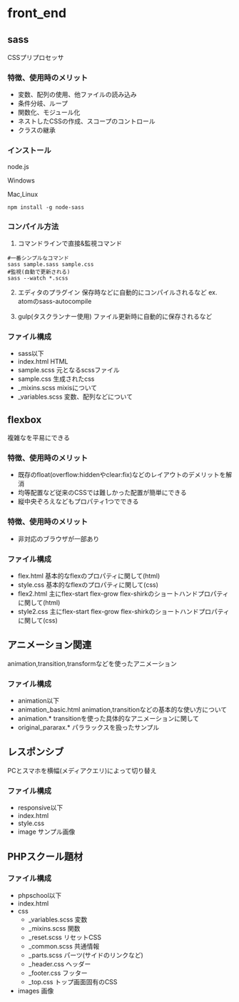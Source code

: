 # front_end

## sass
CSSプリプロセッサ

### 特徴、使用時のメリット
- 変数、配列の使用、他ファイルの読み込み
- 条件分岐、ループ
- 関数化、モジュール化
- ネストしたCSSの作成、スコープのコントロール
- クラスの継承



### インストール
node.js

Windows


Mac,Linux

```
npm install -g node-sass

```

### コンパイル方法

1. コマンドラインで直接&監視コマンド
```
#一番シンプルなコマンド
sass sample.sass sample.css
#監視(自動で更新される)
sass --watch *.scss

```
2. エディタのプラグイン
保存時などに自動的にコンパイルされるなど
ex. atomのsass-autocompile

3. gulp(タスクランナー使用)
ファイル更新時に自動的に保存されるなど

### ファイル構成
- sass以下
- index.html HTML
- sample.scss 元となるscssファイル
- sample.css 生成されたcss
- _mixins.scss mixisについて
- _variables.scss 変数、配列などについて


## flexbox
複雑なを平易にできる

### 特徴、使用時のメリット
- 既存のfloat(overflow:hiddenやclear:fix)などのレイアウトのデメリットを解消
- 均等配置など従来のCSSでは難しかった配置が簡単にできる
- 縦中央ぞろえなどもプロパティ1つでできる

### 特徴、使用時のメリット
- 非対応のブラウザが一部あり

### ファイル構成
- flex.html 基本的なflexのプロパティに関して(html)
- style.css 基本的なflexのプロパティに関して(css)
- flex2.html 主にflex-start flex-grow flex-shirkのショートハンドプロパティに関して(html)
- style2.css 主にflex-start flex-grow flex-shirkのショートハンドプロパティに関して(css)

## アニメーション関連
animation,transition,transformなどを使ったアニメーション

### ファイル構成
- animation以下
- animation_basic.html animation,transitionなどの基本的な使い方について
- animation.* transitionを使った具体的なアニメーションに関して
- original_pararax.* パララックスを扱ったサンプル

## レスポンシブ
PCとスマホを横幅(メディアクエリ)によって切り替え

### ファイル構成
- responsive以下
- index.html
- style.css
- image サンプル画像

## PHPスクール題材

### ファイル構成
- phpschool以下
- index.html
- css
  - _variables.scss 変数
  - _mixins.scss 関数
  - _reset.scss リセットCSS
  - _common.scss 共通情報  
  - _parts.scss パーツ(サイドのリンクなど)
  - _header.css ヘッダー    
  - _footer.css フッター
  - _top.css トップ画面固有のCSS
- images 画像

